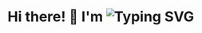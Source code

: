 # Hi there! 👋 I'm <img src="https://readme-typing-svg.herokuapp.com?font=Fira+Code&weight=600&size=22&pause=1000&color=F7A22D&width=435&lines=Ritik+Rai" alt="Typing SVG" />


<!--
**ritik-raii/ritik-raii** is a ✨ _special_ ✨ repository because its `README.md` (this file) appears on your GitHub profile.

Here are some ideas to get you started:

- 🔭 I’m currently working on ...
- 🌱 I’m currently learning ...
- 👯 I’m looking to collaborate on ...
- 🤔 I’m looking for help with ...
- 💬 Ask me about ...
- 📫 How to reach me: ...
- 😄 Pronouns: ...
- ⚡ Fun fact: ...
-->
